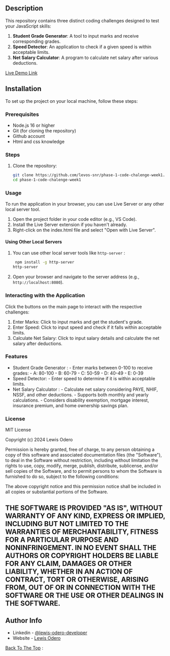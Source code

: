 ## Description

This repository contains three distinct coding challenges designed to test your JavaScript skills:

1. **Student Grade Generator**: A tool to input marks and receive corresponding grades.
2. **Speed Detector**: An application to check if a given speed is within acceptable limits.
3. **Net Salary Calculator**: A program to calculate net salary after various deductions.

[Live Demo Link](https://levos-snr.github.io/phase-1-code-chalenge-week1/)

## Installation

To set up the project on your local machine, follow these steps:

### Prerequisites

- Node.js  16 or higher
- Git (for cloning the repository)
- Github account
- Html and css knowledge

### Steps

1. Clone the repository:

   ```bash
   git clone https://github.com/levos-snr/phase-1-code-chalenge-week1.git
   cd phase-1-code-chalenge-week1

   ```

### Usage

To run the application in your browser, you can use Live Server or any other local server tool.

1. Open the project folder in your code editor (e.g., VS Code).
2. Install the Live Server extension if you haven't already.
3. Right-click on the index.html file and select "Open with Live Server".

#### Using Other Local Servers

1. You can use other local server tools like `http-server` :
   ```bash
    npm install -g http-server
   http-server
   ```
2. Open your browser and navigate to the server address (e.g., `http://localhost:8080`).

### Interacting with the Application
Click the buttons on the main page to interact with the respective challenges:

1. Enter Marks: Click to input marks and get the student's grade.
2. Enter Speed: Click to input speed and check if it falls within acceptable limits.
3. Calculate Net Salary: Click to input salary details and calculate the net salary after deductions.
   

### Features
- Student Grade Generator :
        - Enter marks between 0-100 to receive grades:
                - A: 80-100
                - B: 60-79
                - C: 50-59
                - D: 40-49
                - E: 0-39
- Speed Detector:
        - Enter speed to determine if it is within acceptable limits.
- Net Salary Calculator :
        - Calculate net salary considering PAYE, NHIF, NSSF, and other deductions.
        - Supports both monthly and yearly calculations.
        - Considers disability exemption, mortgage interest, insurance premium, and home ownership savings plan.
  

### License

MIT License

Copyright (c) 2024 Lewis Odero

Permission is hereby granted, free of charge, to any person obtaining a copy
of this software and associated documentation files (the "Software"), to deal
in the Software without restriction, including without limitation the rights
to use, copy, modify, merge, publish, distribute, sublicense, and/or sell
copies of the Software, and to permit persons to whom the Software is
furnished to do so, subject to the following conditions:

The above copyright notice and this permission notice shall be included in all
copies or substantial portions of the Software.

THE SOFTWARE IS PROVIDED "AS IS", WITHOUT WARRANTY OF ANY KIND, EXPRESS OR
IMPLIED, INCLUDING BUT NOT LIMITED TO THE WARRANTIES OF MERCHANTABILITY,
FITNESS FOR A PARTICULAR PURPOSE AND NONINFRINGEMENT. IN NO EVENT SHALL THE
AUTHORS OR COPYRIGHT HOLDERS BE LIABLE FOR ANY CLAIM, DAMAGES OR OTHER
LIABILITY, WHETHER IN AN ACTION OF CONTRACT, TORT OR OTHERWISE, ARISING FROM,
OUT OF OR IN CONNECTION WITH THE SOFTWARE OR THE USE OR OTHER DEALINGS IN THE
SOFTWARE.
---

## Author Info

- Linkedin - [@lewis-odero-developer](https://www.linkedin.com/in/lewis-odero-developer/)
- Website - [Lewis Odero](https://levos-snr.github.io/lewisodero-website/)

[Back To The Top](#description) :
